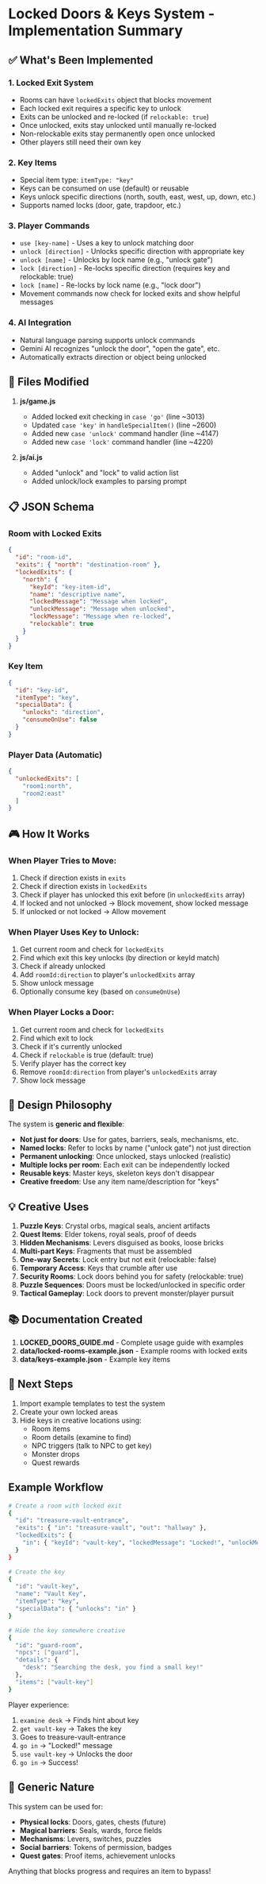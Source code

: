 # Locked Doors & Keys System - Implementation Summary

## ✅ What's Been Implemented

### 1. **Locked Exit System**
- Rooms can have `lockedExits` object that blocks movement
- Each locked exit requires a specific key to unlock
- Exits can be unlocked and re-locked (if `relockable: true`)
- Once unlocked, exits stay unlocked until manually re-locked
- Non-relockable exits stay permanently open once unlocked
- Other players still need their own key

### 2. **Key Items**
- Special item type: `itemType: "key"`
- Keys can be consumed on use (default) or reusable
- Keys unlock specific directions (north, south, east, west, up, down, etc.)
- Supports named locks (door, gate, trapdoor, etc.)

### 3. **Player Commands**
- `use [key-name]` - Uses a key to unlock matching door
- `unlock [direction]` - Unlocks specific direction with appropriate key
- `unlock [name]` - Unlocks by lock name (e.g., "unlock gate")
- `lock [direction]` - Re-locks specific direction (requires key and relockable: true)
- `lock [name]` - Re-locks by lock name (e.g., "lock door")
- Movement commands now check for locked exits and show helpful messages

### 4. **AI Integration**
- Natural language parsing supports unlock commands
- Gemini AI recognizes "unlock the door", "open the gate", etc.
- Automatically extracts direction or object being unlocked

## 📁 Files Modified

1. **js/game.js**
   - Added locked exit checking in `case 'go'` (line ~3013)
   - Updated `case 'key'` in `handleSpecialItem()` (line ~2600)
   - Added new `case 'unlock'` command handler (line ~4147)
   - Added new `case 'lock'` command handler (line ~4220)

2. **js/ai.js**
   - Added "unlock" and "lock" to valid action list
   - Added unlock/lock examples to parsing prompt

## 📋 JSON Schema

### Room with Locked Exits
```json
{
  "id": "room-id",
  "exits": { "north": "destination-room" },
  "lockedExits": {
    "north": {
      "keyId": "key-item-id",
      "name": "descriptive name",
      "lockedMessage": "Message when locked",
      "unlockMessage": "Message when unlocked",
      "lockMessage": "Message when re-locked",
      "relockable": true
    }
  }
}
```

### Key Item
```json
{
  "id": "key-id",
  "itemType": "key",
  "specialData": {
    "unlocks": "direction",
    "consumeOnUse": false
  }
}
```

### Player Data (Automatic)
```json
{
  "unlockedExits": [
    "room1:north",
    "room2:east"
  ]
}
```

## 🎮 How It Works

### When Player Tries to Move:
1. Check if direction exists in `exits`
2. Check if direction exists in `lockedExits`
3. Check if player has unlocked this exit before (in `unlockedExits` array)
4. If locked and not unlocked → Block movement, show locked message
5. If unlocked or not locked → Allow movement

### When Player Uses Key to Unlock:
1. Get current room and check for `lockedExits`
2. Find which exit this key unlocks (by direction or keyId match)
3. Check if already unlocked
4. Add `roomId:direction` to player's `unlockedExits` array
5. Show unlock message
6. Optionally consume key (based on `consumeOnUse`)

### When Player Locks a Door:
1. Get current room and check for `lockedExits`
2. Find which exit to lock
3. Check if it's currently unlocked
4. Check if `relockable` is true (default: true)
5. Verify player has the correct key
6. Remove `roomId:direction` from player's `unlockedExits` array
7. Show lock message

## 🎯 Design Philosophy

The system is **generic and flexible**:

- **Not just for doors**: Use for gates, barriers, seals, mechanisms, etc.
- **Named locks**: Refer to locks by name ("unlock gate") not just direction
- **Permanent unlocking**: Once unlocked, stays unlocked (realistic)
- **Multiple locks per room**: Each exit can be independently locked
- **Reusable keys**: Master keys, skeleton keys don't disappear
- **Creative freedom**: Use any item name/description for "keys"

## 💡 Creative Uses

1. **Puzzle Keys**: Crystal orbs, magical seals, ancient artifacts
2. **Quest Items**: Elder tokens, royal seals, proof of deeds
3. **Hidden Mechanisms**: Levers disguised as books, loose bricks
4. **Multi-part Keys**: Fragments that must be assembled
5. **One-way Secrets**: Lock entry but not exit (relockable: false)
6. **Temporary Access**: Keys that crumble after use
7. **Security Rooms**: Lock doors behind you for safety (relockable: true)
8. **Puzzle Sequences**: Doors must be locked/unlocked in specific order
9. **Tactical Gameplay**: Lock doors to prevent monster/player pursuit

## 📚 Documentation Created

1. **LOCKED_DOORS_GUIDE.md** - Complete usage guide with examples
2. **data/locked-rooms-example.json** - Example rooms with locked exits
3. **data/keys-example.json** - Example key items

## 🚀 Next Steps

1. Import example templates to test the system
2. Create your own locked areas
3. Hide keys in creative locations using:
   - Room items
   - Room details (examine to find)
   - NPC triggers (talk to NPC to get key)
   - Monster drops
   - Quest rewards

## Example Workflow

```bash
# Create a room with locked exit
{
  "id": "treasure-vault-entrance",
  "exits": { "in": "treasure-vault", "out": "hallway" },
  "lockedExits": {
    "in": { "keyId": "vault-key", "lockedMessage": "Locked!", "unlockMessage": "Unlocked!" }
  }
}

# Create the key
{
  "id": "vault-key",
  "name": "Vault Key",
  "itemType": "key",
  "specialData": { "unlocks": "in" }
}

# Hide the key somewhere creative
{
  "id": "guard-room",
  "npcs": ["guard"],
  "details": {
    "desk": "Searching the desk, you find a small key!"
  },
  "items": ["vault-key"]
}
```

Player experience:
1. `examine desk` → Finds hint about key
2. `get vault-key` → Takes the key
3. Goes to treasure-vault-entrance
4. `go in` → "Locked!" message
5. `use vault-key` → Unlocks the door
6. `go in` → Success!

## 🎨 Generic Nature

This system can be used for:
- **Physical locks**: Doors, gates, chests (future)
- **Magical barriers**: Seals, wards, force fields
- **Mechanisms**: Levers, switches, puzzles
- **Social barriers**: Tokens of permission, badges
- **Quest gates**: Proof items, achievement unlocks

Anything that blocks progress and requires an item to bypass!
